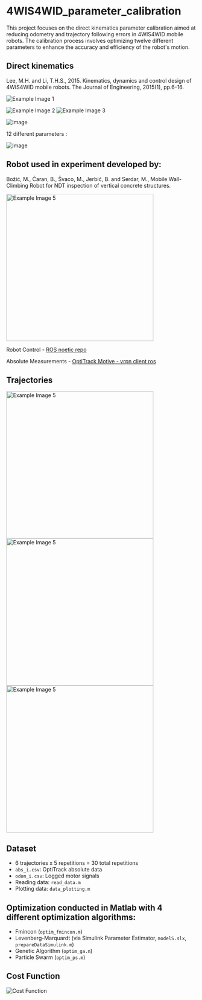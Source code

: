 # 4WIS4WID_parameter_calibration

This project focuses on the direct kinematics parameter calibration aimed at reducing odometry and trajectory following errors in 4WIS4WID mobile robots. The calibration process involves optimizing twelve different parameters to enhance the accuracy and efficiency of the robot's motion.

## Direct kinematics
Lee, M.H. and Li, T.H.S., 2015. Kinematics, dynamics and control design of 4WIS4WID mobile robots. The Journal of Engineering, 2015(1), pp.6-16.


![Example Image 1](https://github.com/JakVit/4WIS4WID_parameter_calibration/assets/144608817/57017fe4-b69d-47de-b6a2-1b585154ab60)

![Example Image 2](https://github.com/JakVit/4WIS4WID_parameter_calibration/assets/144608817/6249d6f2-4ff9-47e1-82b2-d12a7e05baaf)
![Example Image 3](https://github.com/JakVit/4WIS4WID_parameter_calibration/assets/144608817/ae8ca325-6249-4a74-bb47-3e49697bb7c2)


![image](https://github.com/JakVit/4WIS4WID_parameter_calibration/assets/144608817/e3bb7f99-ba69-42af-be0d-f6955ae69c89)




12 different parameters : 


![image](https://github.com/JakVit/4WIS4WID_parameter_calibration/assets/144608817/75603978-5365-478d-9214-0d99ae5a9b9e)






## Robot used in experiment developed by:
Božić, M., Ćaran, B., Švaco, M., Jerbić, B. and Serdar, M., Mobile Wall-Climbing Robot for NDT inspection of vertical concrete structures.


<img src="https://github.com/JakVit/4WIS4WID_parameter_calibration/assets/144608817/2c369f95-8c49-4c64-82e7-6ae829042f84" alt="Example Image 5" width="390">



Robot Control - [ROS noetic repo](https://github.com/BCaran/wcr_onboard_ws/tree/master)

Absolute Measurements - [OptiTrack Motive - vrpn client ros](https://wiki.ros.org/vrpn_client_ros)

## Trajectories

<img src="https://github.com/JakVit/4WIS4WID_parameter_calibration/assets/144608817/38ca78ce-2c36-46ae-b256-7558fd279198" alt="Example Image 5" width="390">
<br> <!-- Add a new line here -->
<img src="https://github.com/JakVit/4WIS4WID_parameter_calibration/assets/144608817/2066368a-1d95-445e-99d2-59ff415b8e3d" alt="Example Image 5" width="390">
<br> 
<img src="https://github.com/JakVit/4WIS4WID_parameter_calibration/assets/144608817/6e19ca21-d07d-4f3b-9cb1-46ee59dd6b19" alt="Example Image 5" width="390">


## Dataset
- 6 trajectories x 5 repetitions = 30 total repetitions
- `abs_i.csv`: OptiTrack absolute data
- `odom_i.csv`: Logged motor signals
- Reading data: `read_data.m`
- Plotting data: `data_plotting.m`

## Optimization conducted in Matlab with 4 different optimization algorithms:
- Fmincon (`optim_fmincon.m`)
- Levenberg-Marquardt (via Simulink Parameter Estimator, `modelS.slx`, `prepareDataSimulink.m`)
- Genetic Algorithm (`optim_ga.m`)
- Particle Swarm (`optim_ps.m`)

## Cost Function
![Cost Function](https://github.com/JakVit/4WIS4WID_parameter_calibration/assets/144608817/a5ccf84c-c372-4254-a2d2-1dc8ccd4e8e8)

